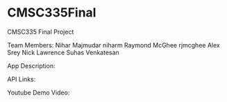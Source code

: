 # CMSC335Final
CMSC335 Final Project

Team Members:
Nihar Majmudar niharm
Raymond McGhee rjmcghee
Alex Srey
Nick Lawrence
Suhas Venkatesan

App Description:

API Links:

Youtube Demo Video:
